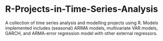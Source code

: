 # R-Projects-in-Time-Series-Analysis
A collection of time series analysis and modelling projects using R. Models implemented includes (seasonal) ARIMA models, multivariate VAR models, GARCH, and ARMA-error regression model with other external regressors.
